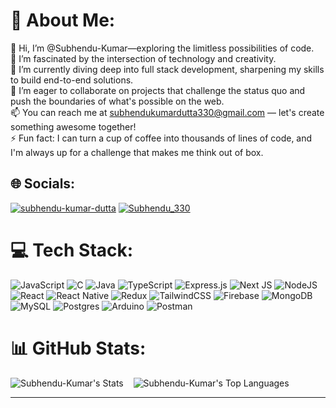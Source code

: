 # 💫 About Me:
👋 Hi, I’m @Subhendu-Kumar—exploring the limitless possibilities of code.<br>👀 I’m fascinated by the intersection of technology and creativity.<br>🌱 I’m currently diving deep into full stack development, sharpening my skills to build end-to-end solutions.<br>💞️ I’m eager to collaborate on projects that challenge the status quo and push the boundaries of what's possible on the web.<br>📫 You can reach me at subhendukumardutta330@gmail.com — let's create something awesome together!<br>⚡ Fun fact: I can turn a cup of coffee into thousands of lines of code, and I'm always up for a challenge that makes me think out of box.


## 🌐 Socials:
[![subhendu-kumar-dutta](https://img.shields.io/badge/LinkedIn-%230077B5.svg?logo=linkedin&logoColor=white)](https://linkedin.com/in/https://www.linkedin.com/in/subhendu-kumar-dutta/) [![Subhendu_330](https://img.shields.io/badge/X-black.svg?logo=X&logoColor=white)](https://x.com/https://twitter.com/Subhendu_330) 

# 💻 Tech Stack:
![JavaScript](https://img.shields.io/badge/javascript-%23323330.svg?style=for-the-badge&logo=javascript&logoColor=%23F7DF1E) ![C](https://img.shields.io/badge/c-%2300599C.svg?style=for-the-badge&logo=c&logoColor=white) ![Java](https://img.shields.io/badge/java-%23ED8B00.svg?style=for-the-badge&logo=openjdk&logoColor=white) ![TypeScript](https://img.shields.io/badge/typescript-%23007ACC.svg?style=for-the-badge&logo=typescript&logoColor=white) ![Express.js](https://img.shields.io/badge/express.js-%23404d59.svg?style=for-the-badge&logo=express&logoColor=%2361DAFB) ![Next JS](https://img.shields.io/badge/Next-black?style=for-the-badge&logo=next.js&logoColor=white) ![NodeJS](https://img.shields.io/badge/node.js-6DA55F?style=for-the-badge&logo=node.js&logoColor=white) ![React](https://img.shields.io/badge/react-%2320232a.svg?style=for-the-badge&logo=react&logoColor=%2361DAFB) ![React Native](https://img.shields.io/badge/react_native-%2320232a.svg?style=for-the-badge&logo=react&logoColor=%2361DAFB) ![Redux](https://img.shields.io/badge/redux-%23593d88.svg?style=for-the-badge&logo=redux&logoColor=white) ![TailwindCSS](https://img.shields.io/badge/tailwindcss-%2338B2AC.svg?style=for-the-badge&logo=tailwind-css&logoColor=white) ![Firebase](https://img.shields.io/badge/firebase-a08021?style=for-the-badge&logo=firebase&logoColor=ffcd34) ![MongoDB](https://img.shields.io/badge/MongoDB-%234ea94b.svg?style=for-the-badge&logo=mongodb&logoColor=white) ![MySQL](https://img.shields.io/badge/mysql-4479A1.svg?style=for-the-badge&logo=mysql&logoColor=white) ![Postgres](https://img.shields.io/badge/postgres-%23316192.svg?style=for-the-badge&logo=postgresql&logoColor=white) ![Arduino](https://img.shields.io/badge/-Arduino-00979D?style=for-the-badge&logo=Arduino&logoColor=white) ![Postman](https://img.shields.io/badge/Postman-FF6C37?style=for-the-badge&logo=postman&logoColor=white)
# 📊 GitHub Stats:
![Subhendu-Kumar's Stats](https://github-readme-stats.vercel.app/api?username=Subhendu-Kumar&theme=tokyonight&show_icons=true&hide_border=true&count_private=true)&nbsp;&nbsp;&nbsp;
![Subhendu-Kumar's Top Languages](https://github-readme-stats.vercel.app/api/top-langs/?username=Subhendu-Kumar&theme=tokyonight&show_icons=true&hide_border=true&layout=compact)

---

